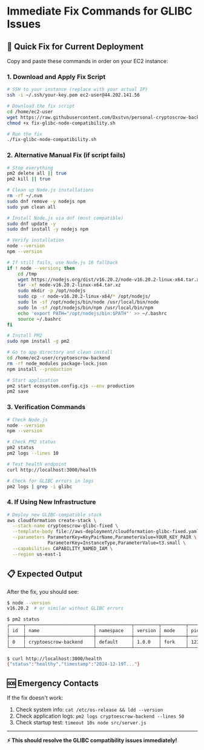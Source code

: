 # Immediate Fix Commands for GLIBC Issues

## 🚨 Quick Fix for Current Deployment

Copy and paste these commands in order on your EC2 instance:

### 1. Download and Apply Fix Script

```bash
# SSH to your instance (replace with your actual IP)
ssh -i ~/.ssh/your-key.pem ec2-user@44.202.141.56

# Download the fix script
cd /home/ec2-user
wget https://raw.githubusercontent.com/Dxstvn/personal-cryptoscrow-backend/main/aws-deployment/fix-glibc-node-compatibility.sh
chmod +x fix-glibc-node-compatibility.sh

# Run the fix
./fix-glibc-node-compatibility.sh
```

### 2. Alternative Manual Fix (if script fails)

```bash
# Stop everything
pm2 delete all || true
pm2 kill || true

# Clean up Node.js installations
rm -rf ~/.nvm
sudo dnf remove -y nodejs npm
sudo yum clean all

# Install Node.js via dnf (most compatible)
sudo dnf update -y
sudo dnf install -y nodejs npm

# Verify installation
node --version
npm --version

# If still fails, use Node.js 16 fallback
if ! node --version; then
    cd /tmp
    wget https://nodejs.org/dist/v16.20.2/node-v16.20.2-linux-x64.tar.xz
    tar -xf node-v16.20.2-linux-x64.tar.xz
    sudo mkdir -p /opt/nodejs
    sudo cp -r node-v16.20.2-linux-x64/* /opt/nodejs/
    sudo ln -sf /opt/nodejs/bin/node /usr/local/bin/node
    sudo ln -sf /opt/nodejs/bin/npm /usr/local/bin/npm
    echo 'export PATH="/opt/nodejs/bin:$PATH"' >> ~/.bashrc
    source ~/.bashrc
fi

# Install PM2
sudo npm install -g pm2

# Go to app directory and clean install
cd /home/ec2-user/cryptoescrow-backend
rm -rf node_modules package-lock.json
npm install --production

# Start application
pm2 start ecosystem.config.cjs --env production
pm2 save
```

### 3. Verification Commands

```bash
# Check Node.js
node --version
npm --version

# Check PM2 status
pm2 status
pm2 logs --lines 10

# Test health endpoint
curl http://localhost:3000/health

# Check for GLIBC errors in logs
pm2 logs | grep -i glibc
```

### 4. If Using New Infrastructure

```bash
# Deploy new GLIBC-compatible stack
aws cloudformation create-stack \
  --stack-name cryptoescrow-glibc-fixed \
  --template-body file://aws-deployment/cloudformation-glibc-fixed.yaml \
  --parameters ParameterKey=KeyPairName,ParameterValue=YOUR_KEY_PAIR \
               ParameterKey=InstanceType,ParameterValue=t3.small \
  --capabilities CAPABILITY_NAMED_IAM \
  --region us-east-1
```

## 📋 Expected Output

After the fix, you should see:

```bash
$ node --version
v16.20.2  # or similar without GLIBC errors

$ pm2 status
┌─────┬─────────────────────────┬─────────────┬─────────┬─────────┬──────────┬────────┬──────┬───────────┬──────────┬──────────┬──────────┬──────────┐
│ id  │ name                    │ namespace   │ version │ mode    │ pid      │ uptime │ ↺    │ status    │ cpu      │ mem      │ user     │ watching │
├─────┼─────────────────────────┼─────────────┼─────────┼─────────┼──────────┼────────┼──────┼───────────┼──────────┼──────────┼──────────┼──────────┤
│ 0   │ cryptoescrow-backend    │ default     │ 1.0.0   │ fork    │ 12345    │ 30s    │ 0    │ online    │ 0%       │ 50.0mb   │ ec2-user │ disabled │
└─────┴─────────────────────────┴─────────────┴─────────┴─────────┴──────────┴────────┴──────┴───────────┴──────────┴──────────┴──────────┴──────────┘

$ curl http://localhost:3000/health
{"status":"healthy","timestamp":"2024-12-19T..."}
```

## 🆘 Emergency Contacts

If the fix doesn't work:

1. Check system info: `cat /etc/os-release && ldd --version`
2. Check application logs: `pm2 logs cryptoescrow-backend --lines 50`
3. Check startup test: `timeout 10s node src/server.js`

---

**⚡ This should resolve the GLIBC compatibility issues immediately!** 
